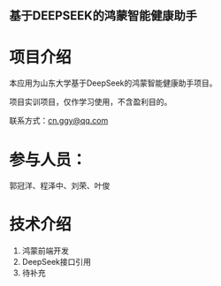 ## 基于DEEPSEEK的鸿蒙智能健康助手

# 项目介绍

本应用为山东大学基于DeepSeek的鸿蒙智能健康助手项目。

项目实训项目，仅作学习使用，不含盈利目的。

联系方式：cn.ggy@qq.com

# 参与人员：

郭冠洋、程泽中、刘荣、叶俊

# 技术介绍

1. 鸿蒙前端开发
2. DeepSeek接口引用
3. 待补充
